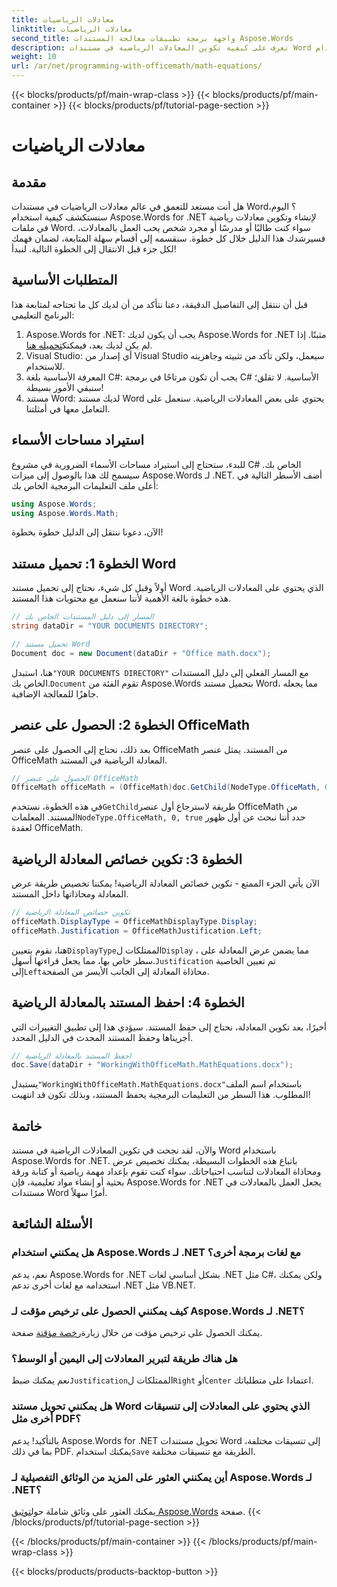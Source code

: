 ```yaml
---
title: معادلات الرياضيات
linktitle: معادلات الرياضيات
second_title: واجهة برمجة تطبيقات معالجة المستندات Aspose.Words
description: تعرف على كيفية تكوين المعادلات الرياضية في مستندات Word باستخدام Aspose.Words for .NET. دليل خطوة بخطوة مع الأمثلة والأسئلة الشائعة والمزيد.
weight: 10
url: /ar/net/programming-with-officemath/math-equations/
---
```


{{< blocks/products/pf/main-wrap-class >}}
{{< blocks/products/pf/main-container >}}
{{< blocks/products/pf/tutorial-page-section >}}

# معادلات الرياضيات

## مقدمة

هل أنت مستعد للتعمق في عالم معادلات الرياضيات في مستندات Word؟ اليوم، سنستكشف كيفية استخدام Aspose.Words for .NET لإنشاء وتكوين معادلات رياضية في ملفات Word. سواء كنت طالبًا أو مدرسًا أو مجرد شخص يحب العمل بالمعادلات، فسيرشدك هذا الدليل خلال كل خطوة. سنقسمه إلى أقسام سهلة المتابعة، لضمان فهمك لكل جزء قبل الانتقال إلى الخطوة التالية. لنبدأ!

## المتطلبات الأساسية

قبل أن ننتقل إلى التفاصيل الدقيقة، دعنا نتأكد من أن لديك كل ما تحتاجه لمتابعة هذا البرنامج التعليمي:

1.  Aspose.Words for .NET: يجب أن يكون لديك Aspose.Words for .NET مثبتًا. إذا لم يكن لديك بعد، فيمكنك[تحميله هنا](https://releases.aspose.com/words/net/).
2. Visual Studio: أي إصدار من Visual Studio سيعمل، ولكن تأكد من تثبيته وجاهزيته للاستخدام.
3. المعرفة الأساسية بلغة C#: يجب أن تكون مرتاحًا في برمجة C# الأساسية. لا تقلق؛ سنبقي الأمور بسيطة!
4. مستند Word: لديك مستند Word يحتوي على بعض المعادلات الرياضية. سنعمل على التعامل معها في أمثلتنا.

## استيراد مساحات الأسماء

للبدء، ستحتاج إلى استيراد مساحات الأسماء الضرورية في مشروع C# الخاص بك. سيسمح لك هذا بالوصول إلى ميزات Aspose.Words لـ .NET. أضف الأسطر التالية في أعلى ملف التعليمات البرمجية الخاص بك:

```csharp
using Aspose.Words;
using Aspose.Words.Math;
```

الآن، دعونا ننتقل إلى الدليل خطوة بخطوة!

## الخطوة 1: تحميل مستند Word

أولاً وقبل كل شيء، نحتاج إلى تحميل مستند Word الذي يحتوي على المعادلات الرياضية. هذه خطوة بالغة الأهمية لأننا سنعمل مع محتويات هذا المستند.

```csharp
// المسار إلى دليل المستندات الخاص بك
string dataDir = "YOUR DOCUMENTS DIRECTORY";

// تحميل مستند Word
Document doc = new Document(dataDir + "Office math.docx");
```

 هنا، استبدل`"YOUR DOCUMENTS DIRECTORY"` مع المسار الفعلي إلى دليل المستندات الخاص بك.`Document` تقوم الفئة من Aspose.Words بتحميل مستند Word، مما يجعله جاهزًا للمعالجة الإضافية.

## الخطوة 2: الحصول على عنصر OfficeMath

بعد ذلك، نحتاج إلى الحصول على عنصر OfficeMath من المستند. يمثل عنصر OfficeMath المعادلة الرياضية في المستند.

```csharp
// الحصول على عنصر OfficeMath
OfficeMath officeMath = (OfficeMath)doc.GetChild(NodeType.OfficeMath, 0, true);
```

 في هذه الخطوة، نستخدم`GetChild`طريقة لاسترجاع أول عنصر OfficeMath من المستند. المعلمات`NodeType.OfficeMath, 0, true` حدد أننا نبحث عن أول ظهور لعقدة OfficeMath.

## الخطوة 3: تكوين خصائص المعادلة الرياضية

الآن يأتي الجزء الممتع - تكوين خصائص المعادلة الرياضية! يمكننا تخصيص طريقة عرض المعادلة ومحاذاتها داخل المستند.

```csharp
// تكوين خصائص المعادلة الرياضية
officeMath.DisplayType = OfficeMathDisplayType.Display;
officeMath.Justification = OfficeMathJustification.Left;
```

 هنا، نقوم بتعيين`DisplayType`الممتلكات ل`Display` ، مما يضمن عرض المعادلة على سطر خاص بها، مما يجعل قراءتها أسهل.`Justification` تم تعيين الخاصية إلى`Left`محاذاة المعادلة إلى الجانب الأيسر من الصفحة.

## الخطوة 4: احفظ المستند بالمعادلة الرياضية

أخيرًا، بعد تكوين المعادلة، نحتاج إلى حفظ المستند. سيؤدي هذا إلى تطبيق التغييرات التي أجريناها وحفظ المستند المحدث في الدليل المحدد.

```csharp
// احفظ المستند بالمعادلة الرياضية
doc.Save(dataDir + "WorkingWithOfficeMath.MathEquations.docx");
```

 يستبدل`"WorkingWithOfficeMath.MathEquations.docx"`باستخدام اسم الملف المطلوب. هذا السطر من التعليمات البرمجية يحفظ المستند، وبذلك تكون قد انتهيت!

## خاتمة

والآن، لقد نجحت في تكوين المعادلات الرياضية في مستند Word باستخدام Aspose.Words for .NET. باتباع هذه الخطوات البسيطة، يمكنك تخصيص عرض ومحاذاة المعادلات لتناسب احتياجاتك. سواء كنت تقوم بإعداد مهمة رياضية أو كتابة ورقة بحثية أو إنشاء مواد تعليمية، فإن Aspose.Words for .NET يجعل العمل بالمعادلات في مستندات Word أمرًا سهلاً.

## الأسئلة الشائعة

### هل يمكنني استخدام Aspose.Words لـ .NET مع لغات برمجة أخرى؟
نعم، يدعم Aspose.Words for .NET بشكل أساسي لغات .NET مثل C#، ولكن يمكنك استخدامه مع لغات أخرى تدعم .NET مثل VB.NET.

### كيف يمكنني الحصول على ترخيص مؤقت لـ Aspose.Words لـ .NET؟
 يمكنك الحصول على ترخيص مؤقت من خلال زيارة[رخصة مؤقتة](https://purchase.aspose.com/temporary-license/) صفحة.

### هل هناك طريقة لتبرير المعادلات إلى اليمين أو الوسط؟
 نعم يمكنك ضبط`Justification`الممتلكات ل`Right` أو`Center` اعتمادا على متطلباتك.

### هل يمكنني تحويل مستند Word الذي يحتوي على المعادلات إلى تنسيقات أخرى مثل PDF؟
بالتأكيد! يدعم Aspose.Words for .NET تحويل مستندات Word إلى تنسيقات مختلفة، بما في ذلك PDF. يمكنك استخدام`Save` الطريقة مع تنسيقات مختلفة.

### أين يمكنني العثور على المزيد من الوثائق التفصيلية لـ Aspose.Words لـ .NET؟
 يمكنك العثور على وثائق شاملة حول[توثيق Aspose.Words](https://reference.aspose.com/words/net/) صفحة.
{{< /blocks/products/pf/tutorial-page-section >}}

{{< /blocks/products/pf/main-container >}}
{{< /blocks/products/pf/main-wrap-class >}}

{{< blocks/products/products-backtop-button >}}
